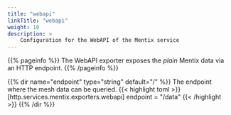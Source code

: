 ```yaml
---
title: "webapi"
linkTitle: "webapi"
weight: 10
description: >
    Configuration for the WebAPI of the Mentix service
---
```


{{% pageinfo %}}
The WebAPI exporter exposes the _plain_ Mentix data via an HTTP endpoint.
{{% /pageinfo %}}

{{% dir name="endpoint" type="string" default="/" %}}
The endpoint where the mesh data can be queried.
{{< highlight toml >}}
[http.services.mentix.exporters.webapi]
endpoint = "/data"
{{< /highlight >}}
{{% /dir %}}
